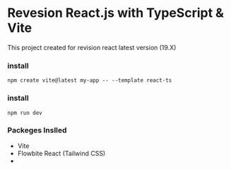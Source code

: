# Revesion React.js with TypeScript & Vite
This project created for revision react latest version (19.X)

### install 
`
npm create vite@latest my-app -- --template react-ts
`

### install 
`
npm run dev
`


### Packeges Inslled
- Vite
- Flowbite React (Tailwind CSS) 
- 